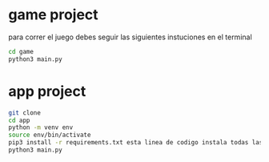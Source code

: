 # game project

para correr el juego debes seguir las siguientes instuciones en el terminal
``` sh
cd game 
python3 main.py
```


# app project
``` sh
git clone
cd app
python -m venv env
source env/bin/activate
pip3 install -r requirements.txt esta linea de codigo instala todas las dependencias que se necesitan
python3 main.py
```